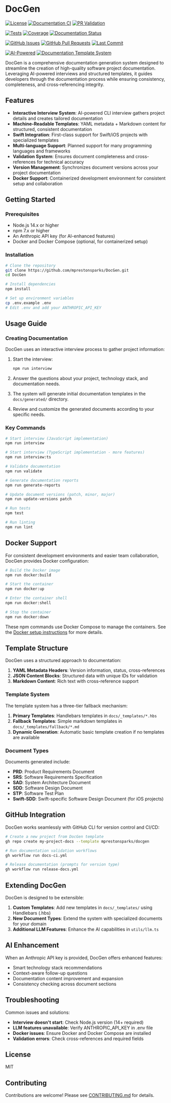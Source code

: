 # DocGen

<!-- Project Status Badges -->
[![License](https://img.shields.io/badge/License-MIT-yellow.svg)](https://github.com/mprestonsparks/DocGen/blob/main/LICENSE)
[![Documentation CI](https://img.shields.io/badge/CI-Documentation-blue)](https://github.com/mprestonsparks/DocGen/actions/workflows/docs-ci.yml)
[![PR Validation](https://img.shields.io/badge/PR-Validation-green)](https://github.com/mprestonsparks/DocGen/actions/workflows/pr-validation.yml)

<!-- Test & Coverage Badges -->
[![Tests](https://github.com/mprestonsparks/DocGen/actions/workflows/docs-ci.yml/badge.svg?event=push)](https://github.com/mprestonsparks/DocGen/actions/workflows/docs-ci.yml)
[![Coverage](https://img.shields.io/endpoint?url=https://raw.githubusercontent.com/mprestonsparks/DocGen/main/.github/badges/coverage.json)](https://github.com/mprestonsparks/DocGen/actions/workflows/docs-ci.yml)
[![Documentation Status](https://img.shields.io/endpoint?url=https://raw.githubusercontent.com/mprestonsparks/DocGen/main/.github/badges/documentation-status.json)](https://github.com/mprestonsparks/DocGen/actions/workflows/validate-docs.yml)

<!-- GitHub Stats Badges -->
[![GitHub Issues](https://img.shields.io/github/issues/mprestonsparks/DocGen)](https://github.com/mprestonsparks/DocGen/issues)
[![GitHub Pull Requests](https://img.shields.io/github/issues-pr/mprestonsparks/DocGen)](https://github.com/mprestonsparks/DocGen/pulls)
[![Last Commit](https://img.shields.io/github/last-commit/mprestonsparks/DocGen)](https://github.com/mprestonsparks/DocGen/commits/main)

<!-- Custom Badges -->
[![AI-Powered](https://img.shields.io/badge/AI-Powered-blue)](https://github.com/mprestonsparks/DocGen#ai-features)
[![Documentation Template System](https://img.shields.io/badge/Documentation-Template_System-brightgreen)](https://github.com/mprestonsparks/DocGen#features)

DocGen is a comprehensive documentation generation system designed to streamline the creation of high-quality software project documentation. Leveraging AI-powered interviews and structured templates, it guides developers through the documentation process while ensuring consistency, completeness, and cross-referencing integrity.

## Features

- **Interactive Interview System**: AI-powered CLI interview gathers project details and creates tailored documentation
- **Machine-Readable Templates**: YAML metadata + Markdown content for structured, consistent documentation
- **Swift Integration**: First-class support for Swift/iOS projects with specialized templates
- **Multi-language Support**: Planned support for many programming languages and frameworks
- **Validation System**: Ensures document completeness and cross-references for technical accuracy
- **Version Management**: Synchronizes document versions across your project documentation
- **Docker Support**: Containerized development environment for consistent setup and collaboration

## Getting Started

### Prerequisites

- Node.js 14.x or higher
- npm 7.x or higher
- An Anthropic API key (for AI-enhanced features)
- Docker and Docker Compose (optional, for containerized setup)

### Installation

```bash
# Clone the repository
git clone https://github.com/mprestonsparks/DocGen.git
cd DocGen

# Install dependencies
npm install

# Set up environment variables
cp .env.example .env
# Edit .env and add your ANTHROPIC_API_KEY
```

## Usage Guide

### Creating Documentation

DocGen uses an interactive interview process to gather project information:

1. Start the interview:
   ```bash
   npm run interview
   ```

2. Answer the questions about your project, technology stack, and documentation needs.

3. The system will generate initial documentation templates in the `docs/generated/` directory.

4. Review and customize the generated documents according to your specific needs.

### Key Commands

```bash
# Start interview (JavaScript implementation)
npm run interview

# Start interview (TypeScript implementation - more features)
npm run interview:ts

# Validate documentation
npm run validate

# Generate documentation reports
npm run generate-reports

# Update document versions (patch, minor, major)
npm run update-versions patch

# Run tests
npm test

# Run linting
npm run lint
```

## Docker Support

For consistent development environments and easier team collaboration, DocGen provides Docker configuration:

```bash
# Build the Docker image
npm run docker:build

# Start the container
npm run docker:up

# Enter the container shell
npm run docker:shell

# Stop the container
npm run docker:down
```

These npm commands use Docker Compose to manage the containers. See the [Docker setup instructions](.docker/README.md) for more details.

## Template Structure

DocGen uses a structured approach to documentation:

1. **YAML Metadata Headers**: Version information, status, cross-references
2. **JSON Content Blocks**: Structured data with unique IDs for validation
3. **Markdown Content**: Rich text with cross-reference support

### Template System

The template system has a three-tier fallback mechanism:

1. **Primary Templates**: Handlebars templates in `docs/_templates/*.hbs`
2. **Fallback Templates**: Simple markdown templates in `docs/_templates/fallback/*.md`
3. **Dynamic Generation**: Automatic basic template creation if no templates are available

### Document Types

Documents generated include:
- **PRD**: Product Requirements Document
- **SRS**: Software Requirements Specification
- **SAD**: System Architecture Document
- **SDD**: Software Design Document
- **STP**: Software Test Plan
- **Swift-SDD**: Swift-specific Software Design Document (for iOS projects)

## GitHub Integration

DocGen works seamlessly with GitHub CLI for version control and CI/CD:

```bash
# Create a new project from DocGen template
gh repo create my-project-docs --template mprestonsparks/docgen

# Run documentation validation workflows
gh workflow run docs-ci.yml

# Release documentation (prompts for version type)
gh workflow run release-docs.yml
```

## Extending DocGen

DocGen is designed to be extensible:

1. **Custom Templates**: Add new templates in `docs/_templates/` using Handlebars (.hbs)
2. **New Document Types**: Extend the system with specialized documents for your domain
3. **Additional LLM Features**: Enhance the AI capabilities in `utils/llm.ts`

## AI Enhancement

When an Anthropic API key is provided, DocGen offers enhanced features:
- Smart technology stack recommendations
- Context-aware follow-up questions
- Documentation content improvement and expansion
- Consistency checking across document sections

## Troubleshooting

Common issues and solutions:

- **Interview doesn't start**: Check Node.js version (14+ required)
- **LLM features unavailable**: Verify ANTHROPIC_API_KEY in .env file
- **Docker issues**: Ensure Docker and Docker Compose are installed
- **Validation errors**: Check cross-references and required fields

## License

MIT

## Contributing

Contributions are welcome! Please see [CONTRIBUTING.md](CONTRIBUTING.md) for details.